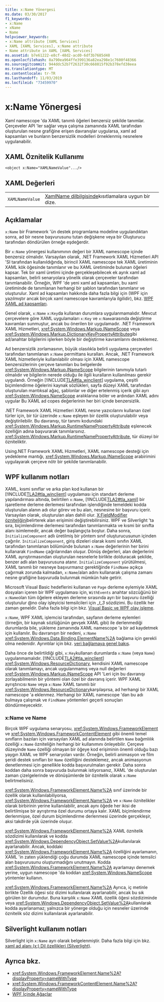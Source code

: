 ```yaml
---
title: x:Name Yönergesi
ms.date: 03/30/2017
f1_keywords:
- x:Name
- xName
- Name
helpviewer_keywords:
- x:Name attribute [XAML Services]
- XAML [XAML Services], x:Name attribute
- Name attribute in XAML [XAML Services]
ms.assetid: b7e61222-e8cf-48d2-acd0-6df3b7685d48
ms.openlocfilehash: 8a790ea964ffe399136a82ea298e1c7600f48366
ms.sourcegitcommit: 944ddc52b7f2632f30c668815f92b378efd38eea
ms.translationtype: MT
ms.contentlocale: tr-TR
ms.lasthandoff: 11/03/2019
ms.locfileid: "73459970"
---
```

# <a name="xname-directive"></a>x:Name Yönergesi
Xaml namescope 'da XAML tanımlı öğeleri benzersiz şekilde tanımlar. Çerçeveler API 'ler sağlar veya çalışma zamanında XAML tarafından oluşturulan nesne grafiğine erişen davranışlar uygularsa, xaml ad kapsamları ve bunların benzersizlik modelleri örneklenmiş nesnelere uygulanabilir.  
  
## <a name="xaml-attribute-usage"></a>XAML Öznitelik Kullanımı  
  
```xaml  
<object x:Name="XAMLNameValue".../>  
```  
  
## <a name="xaml-values"></a>XAML Değerleri  
  
|||  
|-|-|  
|`XAMLNameValue`|[XamlName dilbilgisinde](xamlname-grammar.md)kısıtlamalara uygun bir dize.|  
  
## <a name="remarks"></a>Açıklamalar  
 `x:Name` bir Framework 'ün destek programlama modeline uygulandıktan sonra, ad bir nesne başvurusunu tutan değişkene veya bir Oluşturucu tarafından döndürülen örneğe eşdeğerdir.  
  
 Bir `x:Name` yönergesi kullanımının değeri bir XAML namescope içinde benzersiz olmalıdır. Varsayılan olarak, .NET Framework XAML Hizmetleri API 'SI tarafından kullanıldığında, birincil XAML namescope tek XAML üretiminin XAML kök öğesinde tanımlanır ve bu XAML üretiminde bulunan öğeleri kapsar. Tek bir xaml üretimi içinde gerçekleşebilecek ek ayrık xaml ad kapsamları, belirli senaryolara yönelik olarak çerçeveler tarafından tanımlanabilir. Örneğin, WPF 'de yeni xaml ad kapsamları, bu xaml üretiminde de tanımlanan herhangi bir şablon tarafından tanımlanır ve oluşturulur. Xaml ad kapsamları hakkında daha fazla bilgi için (WPF için yazılmıştır ancak birçok xaml namescope kavramlarıyla ilgilidir), bkz. [WPF XAML ad kapsamları](../wpf/advanced/wpf-xaml-namescopes.md).  
  
 Genel olarak, `x:Name` `x:Key`da kullanan durumlara uygulanmamalıdır. Mevcut çerçevelere göre XAML uygulamaları `x:Key` ve `x:Name`arasında değiştirme kavramları sunmuştur, ancak bu önerilen bir uygulamadır. .NET Framework XAML Hizmetleri, <xref:System.Windows.Markup.INameScope> veya <xref:System.Windows.Markup.DictionaryKeyPropertyAttribute>gibi ad/anahtar bilgilerini işlerken böyle bir değiştirme kavramlarını desteklemez.  
  
 Ad benzersizlik zorlamasının, büyük olasılıkla belirli uygulama çerçeveleri tarafından tanımlanan `x:Name` permittans kuralları. Ancak, .NET Framework XAML hizmetleriyle kullanılabilir olması için XAML namescope benzersizlerinin çerçeve tanımları bu belgelerde <xref:System.Windows.Markup.INameScope> bilgilerinin tanımıyla tutarlı olmalıdır ve bilgilerin nerede olduğu ile ilgili kuralların kullanılması gerekir uygulandı. Örneğin [!INCLUDE[TLA#tla_winclient](../../../includes/tlasharptla-winclient-md.md)] uygulama, çeşitli biçimlendirme öğelerini kaynak sözlükleri, sayfa düzeyi XAML tarafından oluşturulan mantıksal ağaç, şablonlar ve diğer ertelenmiş içerik gibi ayrı <xref:System.Windows.NameScope> aralıklarına böler ve ardından XAML adını uygular Bu XAML ad copes değerlerinin her biri içinde benzersizlik.  
  
 .NET Framework XAML Hizmetleri XAML nesne yazıcılarını kullanan özel türler için, bir tür üzerinde `x:Name` eşleyen bir özellik oluşturulabilir veya değiştirilebilir. Bu davranışı, tür tanımı kodundaki <xref:System.Windows.Markup.RuntimeNamePropertyAttribute> eşlenecek özelliğin adına başvurarak tanımlarsınız.  <xref:System.Windows.Markup.RuntimeNamePropertyAttribute>, tür düzeyi bir özniteliktir.  
  
 Using.NET Framework XAML Hizmetleri, XAML namescope desteği için yedekleme mantığı, <xref:System.Windows.Markup.INameScope> arabirimini uygulayarak çerçeve nötr bir şekilde tanımlanabilir.  
  
## <a name="wpf-usage-notes"></a>WPF kullanım notları  
 XAML, kısmi sınıflar ve arka plan kod kullanan bir [!INCLUDE[TLA2#tla_winclient](../../../includes/tla2sharptla-winclient-md.md)] uygulaması için standart derleme yapılandırması altında, belirtilen `x:Name`, [!INCLUDE[TLA2#tla_xaml](../../../includes/tla2sharptla-xaml-md.md)] bir işaretleme derleme derlemesi tarafından işlendiğinde temeldeki kodda oluşturulan alanın adı olur görev ve bu alan, nesnesine bir başvuru içerir. Varsayılan olarak, oluşturulan alan dahili olur. [X:FieldModifier özniteliğini](x-fieldmodifier-directive.md)belirterek alan erişimini değiştirebilirsiniz. WPF ve Silverlight 'ta sıra, biçimlendirme derlemesi tarafından tanımlanmakta ve kısmi bir sınıfta alanı isimlemedir, ancak değer başlangıçta boştur. Daha sonra, `InitializeComponent` adlı üretilmiş bir yöntem sınıf oluşturucusunun içinden çağırılır. `InitializeComponent`, giriş dizeleri olarak kısmi sınıfın XAML tarafından tanımlanan bölümünde bulunan `x:Name` değerlerinin her birini kullanarak `FindName` çağrılarından oluşur. Dönüş değerleri, alan değerlerini XAML ayrıştırmasından oluşturulan nesnelerle birlikte dolduracak şekilde, benzer adlı alan başvurusuna atanır. `InitializeComponent` yürütülmesi, XAML tanımlı bir nesneye başvurmanız gerektiğinde `FindName` açıkça çağırmak zorunda kalmadan, `x:Name`/alan adını kullanarak çalışma zamanı nesne grafiğine başvuruda bulunmak mümkün hale getirir.  
  
 Microsoft Visual Basic hedeflerini kullanan ve `Page` derleme eylemiyle XAML dosyaları içeren bir WPF uygulaması için, `WithEvents` anahtar sözcüğünü bir `x:Name`olan tüm öğelere ekleyen derleme sırasında ayrı bir başvuru özelliği oluşturulur @no olay işleyicisi temsilcileri için __t_3_ sözdizimi. Bu özellik her zaman geneldir. Daha fazla bilgi için bkz. [Visual Basic ve WPF olay işleme](../wpf/advanced/visual-basic-and-wpf-event-handling.md).  
  
 `x:Name`, WPF XAML işlemcisi tarafından, sayfanın derleme eylemleri (örneğin, bir kaynak sözlüğünün gevşek XAML gibi) ile derlenmediği durumlarda bile, yükleme zamanında XAML namescope 'a bir ad kaydetmek için kullanılır. Bu davranışın bir nedeni, `x:Name` <xref:System.Windows.Data.Binding.ElementName%2A> bağlama için gerekli olma nedenidir. Ayrıntılar için bkz. [veri bağlamaya genel bakış](../../desktop-wpf/data/data-binding-overview.md).  
  
 Daha önce de belirtildiği gibi, `x:Key`kullanan durumlarda `x:Name` (veya `Name`) uygulanmamalıdır. [!INCLUDE[TLA2#tla_winclient](../../../includes/tla2sharptla-winclient-md.md)] <xref:System.Windows.ResourceDictionary>, kendisini XAML namescope olarak tanımlamayı, ancak uygulanmamış veya null değerleri <xref:System.Windows.Markup.INameScope> API 'Leri için bu davranışı zorlayabilmenin bir yöntemi olan özel bir davranış içerir. WPF XAML ayrıştırıcısı `Name` veya `x:Name` XAML tanımlı bir <xref:System.Windows.ResourceDictionary>karşılaşırsa, ad herhangi bir XAML namescope 'a eklenmez. Herhangi bir XAML namescope 'dan bu adı bulmaya çalışmak ve `FindName` yöntemleri geçerli sonuçları döndürmeyecektir.  
  
### <a name="xname-and-name"></a>x:Name ve Name  
 Birçok WPF uygulama senaryosu, <xref:System.Windows.FrameworkElement> ve <xref:System.Windows.FrameworkContentElement> gibi önemli temel sınıfların bazıları için varsayılan XAML ad alanında belirtilen `Name` bağımlılık özelliği `x:Name` özniteliğin herhangi bir kullanımını önleyebilir. Çerçeve düzeyinde `Name` özelliği olmayan bir öğeye kod erişiminin önemli olduğu bazı yaygın XAML ve WPF senaryoları vardır. Örneğin, belirli animasyon ve film şeridi destek sınıfları bir `Name` özelliğini desteklemez, ancak animasyonun denetlenmesi için genellikle kodda başvurulmaları gerekir. Daha sonra koddan daha sonra başvuruda bulunmak istiyorsanız, XAML 'de oluşturulan zaman çizelgelerinde ve dönüşümlerde bir öznitelik olarak `x:Name` belirtmelisiniz.  
  
 <xref:System.Windows.FrameworkElement.Name%2A> sınıf üzerinde bir özellik olarak kullanılabiliyorsa, <xref:System.Windows.FrameworkElement.Name%2A> ve `x:Name` öznitelikler olarak birbirinin yerine kullanılabilir, ancak aynı öğede her ikisi de belirtilmişse bir ayrıştırma özel durumu ortaya kalır. XAML biçimlendirme derlenmişse, özel durum biçimlendirme derlenmesi üzerinde gerçekleşir, aksi takdirde yük üzerinde oluşur.  
  
 <xref:System.Windows.FrameworkElement.Name%2A> XAML öznitelik sözdizimi kullanılarak ve kodda <xref:System.Windows.DependencyObject.SetValue%2A>kullanılarak ayarlanabilir. Ancak, koddaki <xref:System.Windows.FrameworkElement.Name%2A> özelliğini ayarlamanın, XAML 'in zaten yüklendiği çoğu durumda XAML namescope içinde temsilci alan başvurusunu oluşturmadığını unutmayın. Kodda <xref:System.Windows.FrameworkElement.Name%2A> ayarlamayı denemek yerine, uygun namescope 'da koddan <xref:System.Windows.NameScope> yöntemler kullanın.  
  
 <xref:System.Windows.FrameworkElement.Name%2A> Ayrıca, iç metinle birlikte Özellik öğesi söz dizimi kullanılarak ayarlanabilir, ancak bu sık görülen bir durumdur. Buna karşılık `x:Name` XAML özellik öğesi sözdiziminde veya <xref:System.Windows.DependencyObject.SetValue%2A>kullanılarak kodda ayarlanamaz; yalnızca bir yönerge olduğu için nesneler üzerinde öznitelik söz dizimi kullanılarak ayarlanabilir.  
  
## <a name="silverlight-usage-notes"></a>Silverlight kullanım notları  
 Silverlight için `x:Name` ayrı olarak belgelenmiştir. Daha fazla bilgi için bkz. [xaml ad alanı (x:) Dil özellikleri (Silverlight)](https://go.microsoft.com/fwlink/?LinkId=199081).  
  
## <a name="see-also"></a>Ayrıca bkz.

- <xref:System.Windows.FrameworkElement.Name%2A?displayProperty=nameWithType>
- <xref:System.Windows.FrameworkContentElement.Name%2A?displayProperty=nameWithType>
- [WPF İçinde Ağaçlar](../wpf/advanced/trees-in-wpf.md)
